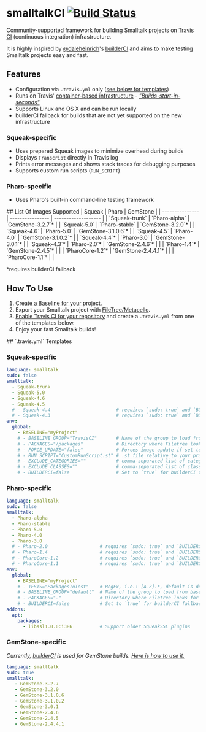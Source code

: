 # smalltalkCI [![Build Status](https://travis-ci.org/hpi-swa/smalltalkCI.svg?branch=master)](https://travis-ci.org/hpi-swa/smalltalkCI)
Community-supported framework for building Smalltalk projects on [Travis CI][TravisCI] (continuous integration) infrastructure.

It is highly inspired by [@daleheinrich][daleheinrich]'s [builderCI][builderCI] and aims to make testing Smalltalk projects easy and fast.


## Features
- Configuration via `.travis.yml` only ([see below for templates](#travisyml-template))
- Runs on Travis' [container-based infrastructure][cbi] - [*"Builds-start-in-seconds"*](bsis)
- Supports Linux and OS X and can be run locally
- builderCI fallback for builds that are not yet supported on the new infrastructure

### Squeak-specific
- Uses prepared Squeak images to minimize overhead during builds
- Displays `Transcript` directly in Travis log
- Prints error messages and shows stack traces for debugging purposes
- Supports custom run scripts (`RUN_SCRIPT`)

### Pharo-specific
- Uses Pharo's built-in command-line testing framework


<a name="images"/>
## List Of Images Supported
| Squeak          | Pharo            | GemStone            |
| --------------- | ---------------- | ------------------- |
| `Squeak-trunk`  | `Pharo-alpha`    | `GemStone-3.2.7`*   |
| `Squeak-5.0`    | `Pharo-stable`   | `GemStone-3.2.0`*   |
| `Squeak-4.6`    | `Pharo-5.0`      | `GemStone-3.1.0.6`* |
| `Squeak-4.5`    | `Pharo-4.0`      | `GemStone-3.1.0.2`* |
| `Squeak-4.4`*   | `Pharo-3.0`      | `GemStone-3.0.1`*   |
| `Squeak-4.3`*   | `Pharo-2.0`*     | `GemStone-2.4.6`*   |
|                 | `Pharo-1.4`*     | `GemStone-2.4.5`*   |
|                 | `PharoCore-1.2`* | `GemStone-2.4.4.1`* |
|                 | `PharoCore-1.1`* |                     |

*requires builderCI fallback


## How To Use
1. [Create a Baseline for your project][baseline].
2. Export your Smalltalk project with [FileTree/Metacello][metacello].
3. [Enable Travis CI for your repository][TravisHowTo] and create a `.travis.yml` from one of the templates below.
4. Enjoy your fast Smalltalk builds!


<a name="templates"/>
## `.travis.yml` Templates

### Squeak-specific
```yml
language: smalltalk
sudo: false
smalltalk:
  - Squeak-trunk
  - Squeak-5.0
  - Squeak-4.6
  - Squeak-4.5
  # - Squeak-4.4                        # requires `sudo: true` and `BUILDERCI=true`
  # - Squeak-4.3                        # requires `sudo: true` and `BUILDERCI=true`
env:
  global:
    - BASELINE="myProject"
    # - BASELINE_GROUP="TravisCI"       # Name of the group to load from baseline
    # - PACKAGES="/packages"            # Directory where Filetree looks for packages
    # - FORCE_UPDATE="false"            # Forces image update if set to `true` 
    # - RUN_SCRIPT="CustomRunScript.st" # .st file relative to your project's root
    # - EXCLUDE_CATEGORIES=""           # comma-separated list of category prefixes to exclude from testing
    # - EXCLUDE_CLASSES=""              # comma-separated list of class names to exclude from testing
    # - BUILDERCI=false                 # Set to `true` for builderCI fallback
```

### Pharo-specific
```yml
language: smalltalk
sudo: false
smalltalk:
  - Pharo-alpha
  - Pharo-stable
  - Pharo-5.0
  - Pharo-4.0
  - Pharo-3.0
  # - Pharo-2.0                   # requires `sudo: true` and `BUILDERCI=true`
  # - Pharo-1.4                   # requires `sudo: true` and `BUILDERCI=true`
  # - PharoCore-1.2               # requires `sudo: true` and `BUILDERCI=true`
  # - PharoCore-1.1               # requires `sudo: true` and `BUILDERCI=true`
env:
  global:
    - BASELINE="myProject"
    # - TESTS="PackagesToTest"    # RegEx, i.e.: [A-Z].*, default is defined as BASELINE.*
    # - BASELINE_GROUP="default"  # Name of the group to load from baseline
    # - PACKAGES="."              # Directory where Filetree looks for package
    # - BUILDERCI=false           # Set to `true` for builderCI fallback
addons:
  apt:
    packages:
      - libssl1.0.0:i386          # Support older SqueakSSL plugins
```

### GemStone-specific

*Currently, [builderCI][builderCI] is used for GemStone builds. [Here is how to use it.][builderCIHowTo]*

```yml
language: smalltalk
sudo: true
smalltalk:
   - GemStone-3.2.7
   - GemStone-3.2.0
   - GemStone-3.1.0.6
   - GemStone-3.1.0.2
   - GemStone-3.0.1
   - GemStone-2.4.6
   - GemStone-2.4.5
   - GemStone-2.4.4.1
```

[TravisCI]: http://travis-ci.org/
[TravisHowTo]: http://docs.travis-ci.com/user/getting-started/#To-get-started-with-Travis-CI%3A
[daleheinrich]: https://github.com/dalehenrich
[builderCI]: https://github.com/dalehenrich/builderCI
[builderCIHowTo]: https://github.com/dalehenrich/builderCI#using-builderci
[baseline]: https://github.com/dalehenrich/metacello-work/blob/master/docs/GettingStartedWithGitHub.md#create-baseline
[metacello]: https://github.com/dalehenrich/metacello-work
[cbi]: http://docs.travis-ci.com/user/workers/container-based-infrastructure/
[bsis]: http://docs.travis-ci.com/user/migrating-from-legacy/#Builds-start-in-seconds

